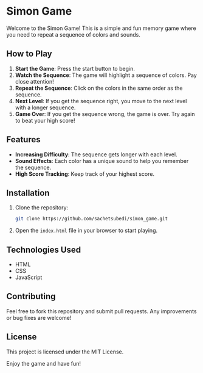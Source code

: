 # Simon Game

Welcome to the Simon Game! This is a simple and fun memory game where you need to repeat a sequence of colors and sounds.

## How to Play

1. **Start the Game**: Press the start button to begin.
2. **Watch the Sequence**: The game will highlight a sequence of colors. Pay close attention!
3. **Repeat the Sequence**: Click on the colors in the same order as the sequence.
4. **Next Level**: If you get the sequence right, you move to the next level with a longer sequence.
5. **Game Over**: If you get the sequence wrong, the game is over. Try again to beat your high score!

## Features

- **Increasing Difficulty**: The sequence gets longer with each level.
- **Sound Effects**: Each color has a unique sound to help you remember the sequence.
- **High Score Tracking**: Keep track of your highest score.

## Installation

1. Clone the repository:
   ```bash
   git clone https://github.com/sachetsubedi/simon_game.git
   ```
2. Open the `index.html` file in your browser to start playing.

## Technologies Used

- HTML
- CSS
- JavaScript

## Contributing

Feel free to fork this repository and submit pull requests. Any improvements or bug fixes are welcome!

## License

This project is licensed under the MIT License.

Enjoy the game and have fun!
